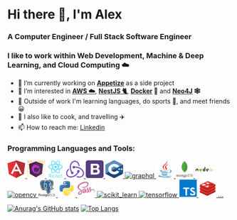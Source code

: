 <h1>Hi there 👋, I'm Alex</h1>
<h3>A Computer Engineer / Full Stack Software Engineer</h3>
<h3>I like to work within Web Development, Machine & Deep Learning, and Cloud Computing ☁️ </h3>

- 🔭 I’m currently working on **[Appetize](https://github.com/nik-neg/Appetize)** as a side project
- 🌱 I’m interested in **[AWS ☁️](https://aws.amazon.com/)**,  **[NestJS 🐈](https://nestjs.com/)**, **[Docker](https://www.docker.com/) 🐋** and **[Neo4J](https://neo4j.com/) 🕸️**
- 🌻 Outside of work I'm learning languages, do sports 🏃, and meet friends 😀
- 🍳 I also like to cook, and travelling ✈️
- 📫 How to reach me: [Linkedin](https://www.linkedin.com/in/alexander-genkin-7108081a8/?locale=en_US)


<h3 align="left">Programming Languages and Tools:</h3>
<p align="left"> <a href="https://angular.io" target="_blank"> <img src="https://github.com/nik-neg/nik-neg/blob//main/images/angular-icon.svg" alt="angularjs" width="40" height="40"/> <a href="https://ngrx.io/" target="_blank"> <img src="https://github.com/nik-neg/nik-neg/blob//main/images/ngrx.png" alt="redux" width="40" height="40"/> </a> <a href="https://reactjs.org/" target="_blank"> <img src="https://raw.githubusercontent.com/devicons/devicon/master/icons/react/react-original-wordmark.svg" alt="react" width="40" height="40"/> </a> <a href="https://redux.js.org" target="_blank"> <img src="https://raw.githubusercontent.com/devicons/devicon/master/icons/redux/redux-original.svg" alt="redux" width="40" height="40"/> </a> <a href="https://getbootstrap.com" target="_blank"> <img src="https://github.com/nik-neg/nik-neg/blob//main/images/bootstrap.svg" alt="bootstrap" width="40" height="40"/> </a> <a href="https://en.cppreference.com/w/" target="_blank"> <img src="https://github.com/nik-neg/nik-neg/blob//main/images/c-plusplus.svg" alt="cplusplus" width="40" height="40"/> </a> </a> <a href="https://graphql.org" target="_blank"> <img src="https://www.vectorlogo.zone/logos/graphql/graphql-icon.svg" alt="graphql" width="40" height="40"/> </a> <a href="https://www.java.com" target="_blank"> <img src="https://raw.githubusercontent.com/devicons/devicon/master/icons/java/java-original.svg" alt="java" width="40" height="40"/> </a> <a href="https://www.mongodb.com/" target="_blank"> <img src="https://raw.githubusercontent.com/devicons/devicon/master/icons/mongodb/mongodb-original-wordmark.svg" alt="mongodb" width="40" height="40"/> </a> <a href="https://nodejs.org" target="_blank"> <img src="https://raw.githubusercontent.com/devicons/devicon/master/icons/nodejs/nodejs-original-wordmark.svg" alt="nodejs" width="40" height="40"/> </a> <a href="https://opencv.org/" target="_blank"> <img src="https://www.vectorlogo.zone/logos/opencv/opencv-icon.svg" alt="opencv" width="40" height="40"/> </a> <a href="https://www.postgresql.org" target="_blank"> <img src="https://raw.githubusercontent.com/devicons/devicon/master/icons/postgresql/postgresql-original-wordmark.svg" alt="postgresql" width="40" height="40"/> </a> <a href="https://www.python.org" target="_blank"> <img src="https://raw.githubusercontent.com/devicons/devicon/master/icons/python/python-original.svg" alt="python" width="40" height="40"/> </a> <a href="https://sass-lang.com" target="_blank"> <img src="https://raw.githubusercontent.com/devicons/devicon/master/icons/sass/sass-original.svg" alt="sass" width="40" height="40"/> </a> <a href="https://scikit-learn.org/" target="_blank"> <img src="https://upload.wikimedia.org/wikipedia/commons/0/05/Scikit_learn_logo_small.svg" alt="scikit_learn" width="40" height="40"/> </a> <a href="https://www.tensorflow.org" target="_blank"> <img src="https://www.vectorlogo.zone/logos/tensorflow/tensorflow-icon.svg" alt="tensorflow" width="40" height="40"/> </a> <a href="https://www.typescriptlang.org/" target="_blank"> <img src="https://raw.githubusercontent.com/devicons/devicon/master/icons/typescript/typescript-original.svg" alt="typescript" width="40" height="40"/> </a> <a href="https://redis.io" target="_blank">  <img src="https://github.com/nik-neg/nik-neg/blob/main/images/redis.svg" alt="drawing" width="40"/> ... </a> </p>

[![Anurag's GitHub stats](https://github-readme-stats.vercel.app/api?username=nik-neg&theme=merko&show_icons=true)](https://github.com/anuraghazra/github-readme-stats)
[![Top Langs](https://github-readme-stats.vercel.app/api/top-langs/?username=nik-neg&layout=compact)](https://github.com/anuraghazra/github-readme-stats)
